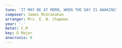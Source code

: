 ```yaml
---
tune: 'IT MAY BE AT MORN, WHEN THE DAY IS AWAKING'
composer: James McGranahan
arranger: Mrs. E. W. Chapman
year: '-'
meter: C.M
key: D Major
anacrusis: 0
---
```

